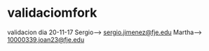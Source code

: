 # validaciomfork
validacion dia 20-11-17
Sergio--> sergio.jimenez@fje.edu
Martha--> 10000339.joan23@fje.edu
